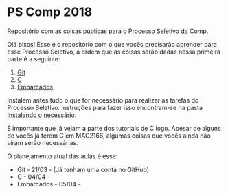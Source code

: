 # PS Comp 2018

Repositório com as coisas públicas para o Processo Seletivo da Comp.

Olá bixos! Esse é o repositório com o que vocês precisarão aprender para esse Processo Seletivo, a ordem que as coisas serão dadas nessa primeira parte é a seguinte:

1. [Git](https://github.com/ThundeRatz/Bixos-2019/tree/master/git)
2. [C](https://github.com/ThundeRatz/Bixos-2019/tree/master/C)
3. [Embarcados](https://github.com/ThundeRatz/Bixos-2019/tree/master/embarcados)

Instalem antes tudo o que for necessário para realizar as tarefas do Processo Seletivo. Instruções para fazer isso encontram-se na pasta [Instalando o necessário](https://github.com/ThundeRatz/Bixos-2019/tree/master/Instalando%20o%20necess%C3%A1rio).

É importante que já vejam a parte dos tutoriais de C logo. Apesar de alguns de vocês já terem C em MAC2166, algumas coisas que vocês ainda não viram serão necessárias.

O planejamento atual das aulas é esse:
* Git - 21/03 -  (Já tenham uma conta no GitHub)
* C - 04/04 -  
* Embarcados - 05/04 - 

